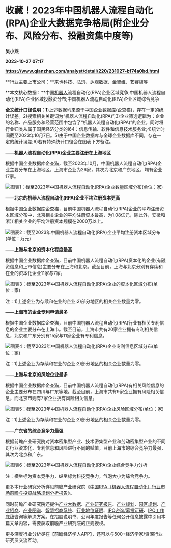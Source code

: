 # 收藏！2023年中国机器人流程自动化(RPA)企业大数据竞争格局(附企业分布、风险分布、投融资集中度等)
**吴小燕**

**2023-10-27 07:17**

**https://www.qianzhan.com/analyst/detail/220/231027-bf74a0bd.html**

**行业主要上市公司：**来也科技、弘玑、达观数据、金智维、艺赛旗等

**本文核心数据：**中国[机器人](https://stock.qianzhan.com/hs/zhengquan_300024.SZ.html)流程自动化(RPA)企业区域竞争;中国机器人流程自动化(RPA)企业区域投融资分布;中国机器人流程自动化(RPA)企业区域综合竞争

**全文统计口径说明：1**)上述数据均来源于中国企业数据库(企查猫)，存在一定的统计误差。2)搜索相关关键词为“机器人流程自动化(RPA)”;3)企业筛选逻辑为：企业的名称、产品服务和经营范围中包含了“机器人流程自动化(RPA)”的企业，同时将行业归类从属于国民经济分类的I64：信息传输、软件和信息技术服务业;4)统计时间截至2023年10月7日。5)由于中国企业数据库与全球企业数据库不同，存在一定的统计误差;6)若有特殊统计口径会在图表下方备注。

**——机器人流程自动化(RPA)企业主要注册在上海地区**

根据中国企业数据库企查猫，截至2023年10月，中国机器人流程自动化(RPA)企业主要分布在上海地区，上海市企业为26家，其次为北京和广东地区，均有企业17家。

![图表1：截至2023年中国机器人流程自动化(RPA)企业数量区域分布(单位：家)](https://img3.qianzhan.com/news/202310/27/20231027-44544ad39a845306.png)

**——北京的机器人流程自动化(RPA)企业平均注册资本更高**

根据中国企业数据库企查猫，目前中国机器人流程自动化(RPA)企业的平均注册资本区域分布中，北京相关企业的平均注册资本最高，为1.08亿元，除此外，安徽和浙江相关企业的平均注册资本规模在2000万以上。

![图表2：截至2023年中国机器人流程自动化(RPA)企业平均注册资本区域分布(单位：万元)](https://img3.qianzhan.com/news/202310/27/20231027-e94cdd51213f6b20.png)

**——上海与北京的资本化程度最高**

根据中国企业数据库企查猫，目前中国机器人流程自动化(RPA)资本化的企业(有融资信息和上市信息)主要分布在上海和北京。截至目前，上海与北京分别有存续和在业的资本化企业11家与7家。

![图表3：截至2023年中国机器人流程自动化(RPA)企业的资本化区域分布(单位：家)](https://img3.qianzhan.com/news/202310/27/20231027-f3b06436f8e8de87.png)

注：1)上述企业为存续和在业的企业;2)部分地区的相关企业数量为零。

**——上海市的企业专利申请最多**

根据中国企业数据库企查猫，目前中国机器人流程自动化(RPA)行业有相关专利信息的企业主要分布在上海市。截至目前，上海市共有20家企业拥有专利相关信息，北京和广东分别有15家与11家企业有专利信息。

![图表4：截至2023年中国机器人流程自动化(RPA)企业专利信息区域分布(单位：家)](https://img3.qianzhan.com/news/202310/27/20231027-13c696126b465b71.png)

注：1)上述企业为存续和在业的企业;2)部分地区的相关企业数量为零。

**——上海与北京的风险企业最多**

根据中国企业数据库企查猫，目前中国机器人流程自动化(RPA)有相关风险信息的企业主要分布在四川与广东等地。截至目前，上海市共有9家企业拥有风险相关信息，而北京市则有7家企业拥有风险相关信息。

![图表5：截至2023年中国机器人流程自动化(RPA)企业风险区域分布(单位：家)](https://img3.qianzhan.com/news/202310/27/20231027-3a0475b133d14c19.png)

注：1)上述企业为存续和在业的企业;2)部分地区的相关企业数量为零。

**——广东省的综合竞争力最强**

根据前瞻产业研究院对资本密集型产业、技术密集型产业和劳动密集型产业的不同对行业资本化、专利信息和风险进行不同的赋值，目前上海市的综合竞争力最强，其次为北京和广东。

![图表6：截至2023年中国机器人流程自动化(RPA)企业综合竞争力分析](https://img3.qianzhan.com/news/202310/27/20231027-2f0fb948c777e143.png)

注：横坐标为资本竞争力，纵坐标为科技竞争力，气泡大小为综合竞争力。

更多本行业研究分析详见前瞻产业研究院《[中国RPA（机器人流程自动化）行业市场前瞻与投资战略规划分析报告](https://bg.qianzhan.com/report/detail/10ece68862814049.html)》。

同时前瞻产业研究院还提供[产业大数据](https://d.qianzhan.com/)、[产业研究报告](https://bg.qianzhan.com/report/hotlist/)、[产业规划](https://f.qianzhan.com/chanyeguihua2/)、[园区规划](https://f.qianzhan.com/yuanqu/)、[产业招商](https://f.qianzhan.com/chanyezhaoshang/)、[产业图谱](https://bg.qianzhan.com/report/lianglian/)、[智慧招商系统](https://z.qianzhan.com/)、[行业地位证明](https://bg.qianzhan.com/report/qyppcs)、[IPO咨询/募投可研](https://ipo.qianzhan.com/mutou/)、[IPO工作底稿](https://ipo.qianzhan.com/digao/)咨询等解决方案。在招股说明书、公司年度报告等任何公开信息披露中引用本篇文章内容，需要获取前瞻产业研究院的正规授权。

更多深度行业分析尽在【前瞻经济学人APP】，还可以与500+经济学家/资深行业研究员交流互动。